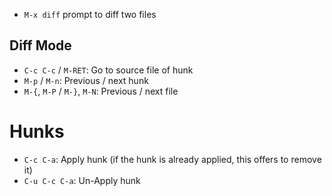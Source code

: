 - `M-x diff` prompt to diff two files

## Diff Mode

- `C-c C-c` / `M-RET`: Go to source file of hunk
- `M-p` / `M-n`: Previous / next hunk
- `M-{`, `M-P` / `M-}`, `M-N`: Previous / next file

# Hunks

- `C-c C-a`: Apply hunk (if the hunk is already applied, this offers to remove it)
- `C-u C-c C-a`: Un-Apply hunk
